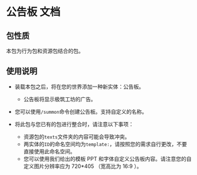# 公告板 文档

## 包性质

本包为行为包和资源包结合的包。

## 使用说明

* 装载本包之后，将在您的世界添加一种新实体：公告板。
  * 公告板将显示极筑工坊的广告。

* 您可以使用`/summon`命令创建公告板。支持自定义的名称。

* 将此包与您已有的包进行整合时，请注意以下事项：
  * 资源包的`texts`文件夹的内容可能会导致冲突。
  * 两实体的`ID`的命名空间均为`template:`，请按照您的需求自行更改，不要直接使用此命名空间。
  * 您可以使用我们给出的模板 PPT 和字体自定义公告板内容。请注意您的自定义图片分辨率应为 720*405 （宽高比为 16:9 ）。

